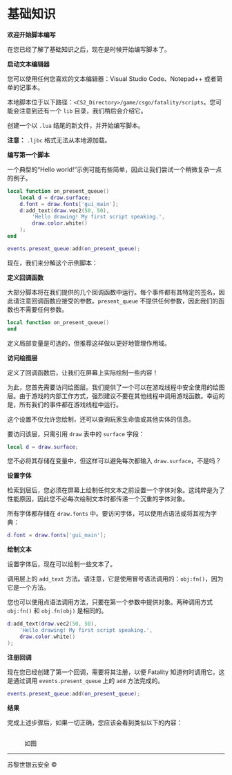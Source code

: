 # 基础知识

**欢迎开始脚本编写**

在您已经了解了基础知识之后，现在是时候开始编写脚本了。

**启动文本编辑器**

您可以使用任何您喜欢的文本编辑器：Visual Studio Code、Notepad++ 或者简单的记事本。

本地脚本位于以下路径：`<CS2_Directory>/game/csgo/fatality/scripts`。您可能会注意到还有一个 `lib` 目录，我们稍后会介绍它。

创建一个以 `.lua` 结尾的新文件，并开始编写脚本。

**注意：** `.ljbc` 格式无法从本地源加载。

**编写第一个脚本**

一个典型的“Hello world!”示例可能有些简单，因此让我们尝试一个稍微复杂一点的例子。

```lua
local function on_present_queue()
    local d = draw.surface;
    d.font = draw.fonts['gui_main'];
    d:add_text(draw.vec2(50, 50),
        'Hello drawing! My first script speaking.',
        draw.color.white()
    );
end

events.present_queue:add(on_present_queue);
```

现在，我们来分解这个示例脚本：

**定义回调函数**

大部分脚本将在我们提供的几个回调函数中运行。每个事件都有其特定的签名，因此请注意回调函数应接受的参数。`present_queue` 不提供任何参数，因此我们的函数也不需要任何参数。

```lua
local function on_present_queue()
end
```

定义局部变量是可选的，但推荐这样做以更好地管理作用域。

**访问绘图层**

定义了回调函数后，让我们在屏幕上实际绘制一些内容！

为此，您首先需要访问绘图层。我们提供了一个可以在游戏线程中安全使用的绘图层。由于游戏的内部工作方式，强烈建议不要在其他线程中调用游戏函数。幸运的是，所有我们的事件都在游戏线程中运行。

这个设置不仅允许您绘制，还可以查询玩家生命值或其他实体的信息。

要访问该层，只需引用 `draw` 表中的 `surface` 字段：

```lua
local d = draw.surface;
```

您不必将其存储在变量中，但这样可以避免每次都输入 `draw.surface`，不是吗？

**设置字体**

检索到层后，您必须在屏幕上绘制任何文本之前设置一个字体对象。这纯粹是为了性能原因，因此您不必每次绘制文本时都传递一个沉重的字体对象。

所有字体都存储在 `draw.fonts` 中。要访问字体，可以使用点语法或将其视为字典：

```lua
d.font = draw.fonts['gui_main'];
```

**绘制文本**

设置字体后，现在可以绘制一些文本了。

调用层上的 `add_text` 方法。请注意，它是使用冒号语法调用的：`obj:fn()`，因为它是一个方法。

您也可以使用点语法调用方法，只要在第一个参数中提供对象。两种调用方式 `obj:fn()` 和 `obj.fn(obj)` 是相同的。

```lua
d:add_text(draw.vec2(50, 50),
    'Hello drawing! My first script speaking.',
    draw.color.white()
);
```

**注册回调**

现在您已经创建了第一个回调，需要将其注册，以便 Fatality 知道何时调用它。这是通过调用 `events.present_queue` 上的 `add` 方法完成的。

```lua
events.present_queue:add(on_present_queue);
```

**结果**

完成上述步骤后，如果一切正确，您应该会看到类似以下的内容：

<figure><img src="../../.gitbook/assets/fs.png" alt=""><figcaption><p>如图</p></figcaption></figure>

***

苏黎世银云安全 ©
